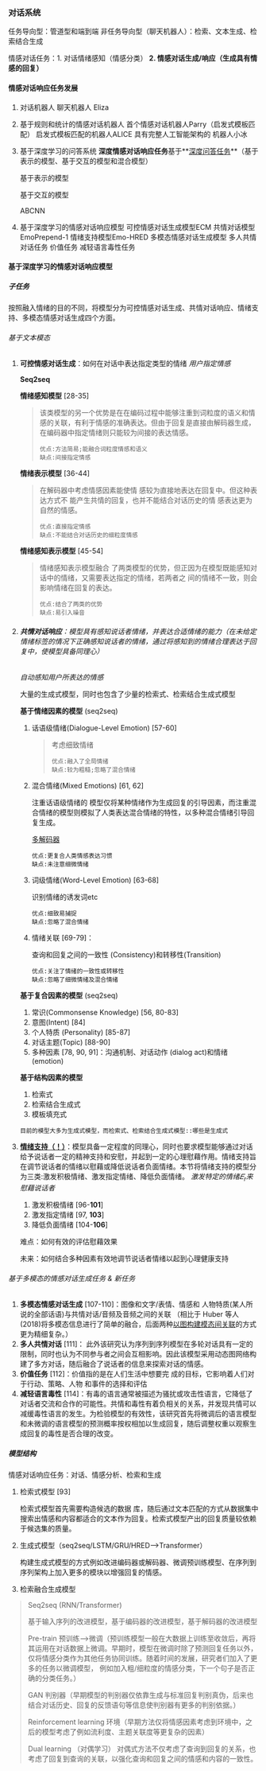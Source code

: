 

### **对话系统**

任务导向型：管道型和端到端
非任务导向型（聊天机器人）：检索、文本生成、检索结合生成

情感对话任务：1. 对话情绪感知（情感分类） **2. 情感对话生成/响应（生成具有情感的回复）**

#### 情感对话响应任务发展

1. 对话机器人
   聊天机器人 Eliza

2. 基于规则和统计的情感对话机器人
   首个情感对话机器人Parry（启发式模板匹配）
   启发式模板匹配的机器人ALICE
   具有完整人工智能架构的 机器人小冰

3. 基于深度学习的问答系统
   **深度情感对话响应任务**基于**<u>深度问答任务</u>**（基于表示的模型、基于交互的模型和混合模型）

   基于表示的模型

   基于交互的模型

   ABCNN

4. 基于深度学习的情感对话响应模型
   可控情感对话生成模型ECM
   共情对话模型EmoPrepend-1
   情绪支持模型Emo-HRED
   多模态情感对话生成模型
   多人共情对话任务
   价值任务
   减轻语言毒性任务

#### 基于深度学习的情感对话响应模型

##### 子任务

按照融入情绪的目的不同，将模型分为可控情感对话生成、共情对话响应、情绪支持、多模态情感对话生成四个方面。

###### 基于文本模态

1. **可控情感对话生成**：如何在对话中表达指定类型的情绪 
   *用户指定情感*

   **Seq2seq**

   **情绪感知模型**  [28-35] 

   > 该类模型的另一个优势是在在编码过程中能够注重到词粒度的语义和情感的关联，有利于情感的准确表达。但由于回复是直接由解码器生成，在编码器中指定情绪则只能较为间接的表达情感。
   >
   > ```
   > 优点:方法简易;能融合词粒度情感和语义
   > 缺点:间接指定情感
   > ```

   **情绪表示模型** [36-44]

   > 在解码器中考虑情感因素能使情 感较为直接地表达在回复中。但这种表达方式不 能产生共情的回复，也并不能结合对话历史的情 感表达更为自然的情感。
   >
   > ```
   > 优点:直接指定情感
   > 缺点:不能结合对话历史的细粒度情感
   > ```

   **情绪感知表示模型** [45-54]

   > 情绪感知表示模型融合 了两类模型的优势，但正因为在模型既能感知对 话中的情绪，又需要表达指定的情绪，若两者之 间的情绪不一致，则会影响情绪在回复的表达。
   >
   > ```
   > 优点:结合了两类的优势
   > 缺点:易引入噪音
   > ```

   

2. ###### **共情对话响应**：模型具有感知说话者情绪，并表达合适情绪的能力（在未给定情绪标签的情况下正确感知说话者的情绪，通过将感知到的情绪合理表达于回复中，使模型具备同理心）

   *自动感知用户所表达的情感*

   大量的生成式模型，同时也包含了少量的检索式、检索结合生成式模型

   **基于情绪因素的模型**  (seq2seq)

   1. 话语级情绪(Dialogue-Level Emotion) [57-60]

      > 考虑细致情绪
      >
      > ```
      > 优点:融入了全局情绪
      > 缺点:较为粗糙;忽略了混合情绪
      > ```

   2. 混合情绪(Mixed Emotions) [61, 62]

      注重话语级情绪的 模型仅将某种情绪作为生成回复的引导因素，而注重混合情绪的模型则模拟了人类表达混合情绪的特性，以多种混合情绪引导回复生成。

      <u>多解码器</u>

      ```
      优点:更复合人类情感表达习惯
      缺点:未注意细微情绪
      ```

   3. 词级情绪(Word-Level Emotion) [63-68]

      识别情绪的诱发词etc

      ```
      优点:细致易捕捉
      缺点:忽略了混合情绪
      ```

   4. 情绪关联 [69-79]：

      查询和回复之间的一致性 (Consistency)和转移性(Transition)

      ```
      优点:关注了情绪的一致性或转移性
      缺点:忽略了细微情绪及混合情绪
      ```

   **基于复合因素的模型** (seq2seq)

   1. 常识(Commonsense Knowledge) [56, 80-83]
   2. 意图(Intent) [84]
   3. 个人特质 (Personality) [85-87]
   4. 对话主题(Topic) [88-90]
   5. 多种因素 [78, 90, 91]：沟通机制、对话动作 (dialog act)和情绪(emotion)

   **基于结构因素的模型**

   1. 检索式
   2. 检索结合生成式
   3. 模板填充式

   `目前的模型大多为生成式模型，而检索式、检索结合生成式模型::哪些是生成式`

3. **<u>情绪支持（！）</u>**：模型具备一定程度的同理心，同时也要求模型能够通过对话给予说话者一定的精神支持和安慰，并起到一定的心理慰藉作用。情绪支持旨在调节说话者的情绪以慰藉或降低说话者负面情绪。本节将情绪支持的模型分为三类:激发积极情绪、激发指定情绪、降低负面情绪。
   *激发特定的情绪$𝐸_r$来慰藉说话者*

   1. 激发积极情绪 [96-**101**]
   2. 激发指定情绪 [97, **103**]
   3. 降低负面情绪 [104-**106**]

   难点：如何有效的评估慰藉效果

   未来：如何结合多种因素有效地调节说话者情绪以起到心理健康支持

###### 基于多模态的情感对话生成任务 & 新任务

1. **多模态情感对话生成** [107-110]：图像和文字/表情、情感和 人物特质(某人所说的全部话语)与共情对话/音频及音频之间的关联 （相比于 Huber 等人(2018)将多模态信息进行了简单的融合，后面两种<u>以图构建模态间关联</u>的方式更为精细复杂。）
2. **多人共情对话** [111]： 此外该研究认为序列到序列模型在多轮对话具有一定的限制，同时也认为不同参与者之间会互相影响。因此该模型采用动态图网络构建了多方对话，随后融合了说话者的信息来探索对话的情感。
3. **价值任务** [112]：价值指的是在人们生活中想要完 成的目标，它影响着人们对于行动、策略、人物 和事件的选择和评估
4. **减轻语言毒性** [114]：有毒的语言通常被描述为骚扰或攻击性语言，它降低了对话者交流和合作的可能性。共情和毒性有着负相关的关系，并发现共情可以减缓毒性语言的发生。为检验模型的有效性，该研究首先将微调后的语言模型和未微调的语言模型的预测概率按权相加以生成回复，随后调整权重以观察生成回复的毒性是否合理的改变。

##### 模型结构

情感对话响应任务：对话、情感分析、检索和生成

1. 检索式模型 [93]

   检索式模型首先需要构造候选的数据 库，随后通过文本匹配的方式从数据集中搜索出情感和内容都适合的文本作为回复。检索式模型产出的回复质量较依赖于候选集的质量。

2. 生成式模型（seq2seq/LSTM/GRU/HRED-->Transformer）

   构建生成式模型的方式例如改进编码器或解码器、微调预训练模型、在序列到序列架构上加入更多的模块以增强回复的情感。

3. 检索融合生成模型

   

> Seq2seq (RNN/Transformer)
>
> 基于输入序列的改进模型，基于编码器的改进模型，基于解码器的改进模型
>
> Pre-train
> 预训练-->微调（预训练模型一般在大数据上训练至收敛后，再将其运用在对话数据上微调。早期时，模型在微调时除了预测回复任务以外，仅将情感分类作为其他任务协同训练。随着时间的发展，研究者们加入了更多的任务以微调模型， 例如加入粗/细粒度的情感分类，下一个句子是否正确的分类任务。）
>
> GAN
> 判别器（早期模型的判别器仅依靠生成与标准回复判别真伪，后来也结合对话历史、回复的反馈语句等信息使判别器有更多的判别依据。）
>
> Reinforcement learning
> 环境（早期方法仅将情感因素考虑到环境中，之后的模型考虑了例如流利度、主题关联度等更复杂的因素）
>
> Dual learning （对偶学习）
> 对偶式方法不仅考虑了查询到回复的关系，也考虑了回复到查询的关联，以强化查询和回复之间的情感和内容的一致性。

